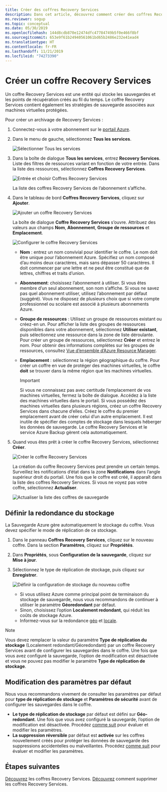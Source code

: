 ```yaml
---
title: Créer des coffres Recovery Services
description: Dans cet article, découvrez comment créer des coffres Recovery Services stockant les sauvegardes et points de récupération.
ms.reviewer: sogup
ms.topic: conceptual
ms.date: 05/30/2019
ms.openlocfilehash: 144d8cdb870e12474dfc47784749b5f0e466f8bf
ms.sourcegitcommit: 653e9f61b24940561061bd65b2486e232e41ead4
ms.translationtype: HT
ms.contentlocale: fr-FR
ms.lasthandoff: 11/21/2019
ms.locfileid: "74273390"
---
```

# <a name="create-a-recovery-services-vault"></a>Créer un coffre Recovery Services

Un coffre Recovery Services est une entité qui stocke les sauvegardes et les points de récupération créés au fil du temps. Le coffre Recovery Services contient également les stratégies de sauvegarde associées aux machines virtuelles protégées.

Pour créer un archivage de Recovery Services :

1. Connectez-vous à votre abonnement sur le [portail Azure](https://portal.azure.com/).

2. Dans le menu de gauche, sélectionnez **Tous les services**.

    ![Sélectionner Tous les services](./media/backup-create-rs-vault/click-all-services.png)

3. Dans la boîte de dialogue **Tous les services**, entrez **Recovery Services**. Liste des filtres de ressources variant en fonction de votre entrée. Dans la liste des ressources, sélectionnez **Coffres Recovery Services**.

    ![Entrée et choisir Coffres Recovery Services](./media/backup-create-rs-vault/all-services.png)

    La liste des coffres Recovery Services de l’abonnement s’affiche.

4. Dans le tableau de bord **Coffres Recovery Services**, cliquez sur **Ajouter**.

    ![Ajouter un coffre Recovery Services](./media/backup-create-rs-vault/add-button-create-vault.png)

    La boîte de dialogue **Coffre Recovery Services** s’ouvre. Attribuez des valeurs aux champs **Nom**, **Abonnement**, **Groupe de ressources** et **Emplacement**.

    ![Configurer le coffre Recovery Services](./media/backup-create-rs-vault/create-new-vault-dialog.png)

   - **Nom** : entrez un nom convivial pour identifier le coffre. Le nom doit être unique pour l’abonnement Azure. Spécifiez un nom composé d’au moins deux caractères, mais sans dépasser 50 caractères. Il doit commencer par une lettre et ne peut être constitué que de lettres, chiffres et traits d’union.
   - **Abonnement**: choisissez l’abonnement à utiliser. Si vous êtes membre d’un seul abonnement, son nom s’affiche. Si vous ne savez pas quel abonnement utiliser, utilisez l’abonnement par défaut (suggéré). Vous ne disposez de plusieurs choix que si votre compte professionnel ou scolaire est associé à plusieurs abonnements Azure.
   - **Groupe de ressources** : Utilisez un groupe de ressources existant ou créez-en un. Pour afficher la liste des groupes de ressources disponibles dans votre abonnement, sélectionnez **Utiliser existant**, puis sélectionnez une ressource dans la zone de liste déroulante. Pour créer un groupe de ressources, sélectionnez **Créer** et entrez le nom. Pour obtenir des informations complètes sur les groupes de ressources, consultez [Vue d’ensemble d’Azure Resource Manager](https://docs.microsoft.com/azure/azure-resource-manager/resource-group-overview).
   - **Emplacement** : sélectionnez la région géographique du coffre. Pour créer un coffre en vue de protéger des machines virtuelles, le coffre **doit** se trouver dans la même région que les machines virtuelles.

      > [!IMPORTANT]
      > Si vous ne connaissez pas avec certitude l’emplacement de vos machines virtuelles, fermez la boîte de dialogue. Accédez à la liste des machines virtuelles dans le portail. Si vous possédez des machines virtuelles dans plusieurs régions, créez un coffre Recovery Services dans chacune d’elles. Créez le coffre du premier emplacement avant de créer celui d’un autre emplacement. Il est inutile de spécifier des comptes de stockage dans lesquels héberger les données de sauvegarde. Le coffre Recovery Services et le service Azure Backup gèrent cela automatiquement.
      >
      >

5. Quand vous êtes prêt à créer le coffre Recovery Services, sélectionnez **Créer**.

    ![Créer le coffre Recovery Services](./media/backup-create-rs-vault/click-create-button.png)

    La création du coffre Recovery Services peut prendre un certain temps. Surveillez les notifications d’état dans la zone **Notifications** dans l’angle supérieur droit du portail. Une fois que le coffre est créé, il apparaît dans la liste des coffres Recovery Services. Si vous ne voyez pas votre coffre, sélectionnez **Actualiser**.

     ![Actualiser la liste des coffres de sauvegarde](./media/backup-create-rs-vault/refresh-button.png)

## <a name="set-storage-redundancy"></a>Définir la redondance du stockage

La Sauvegarde Azure gère automatiquement le stockage du coffre. Vous devez spécifier le mode de réplication de ce stockage.

1. Dans le panneau **Coffres Recovery Services**, cliquez sur le nouveau coffre. Dans la section **Paramètres**, cliquez sur **Propriétés**.
2. Dans **Propriétés**, sous **Configuration de la sauvegarde**, cliquez sur **Mise à jour**.

3. Sélectionnez le type de réplication de stockage, puis cliquez sur **Enregistrer**.

     ![Définir la configuration de stockage du nouveau coffre](./media/backup-try-azure-backup-in-10-mins/recovery-services-vault-backup-configuration.png)

   - Si vous utilisez Azure comme principal point de terminaison du stockage de sauvegarde, nous vous recommandons de continuer à utiliser le paramètre **Géoredondant** par défaut.
   - Sinon, choisissez l’option **Localement redondant**, qui réduit les coûts de stockage Azure.
   - Informez-vous sur la redondance [géo](../storage/common/storage-redundancy-grs.md) et [locale](../storage/common/storage-redundancy-lrs.md).

> [!NOTE]
> Vous devez remplacer la valeur du paramètre **Type de réplication du stockage** (Localement redondant/Géoredondant) par un coffre Recovery Services avant de configurer les sauvegardes dans le coffre. Une fois que vous avez configuré la sauvegarde, l’option de modification est désactivée et vous ne pouvez pas modifier le paramètre **Type de réplication de stockage**.

## <a name="modifying-default-settings"></a>Modification des paramètres par défaut

Nous vous recommandons vivement de consulter les paramètres par défaut pour **type de réplication de stockage** et **Paramètres de sécurité** avant de configurer les sauvegardes dans le coffre. 
* **Le type de réplication de stockage** par défaut est défini sur **Géo-redondant**. Une fois que vous avez configuré la sauvegarde, l’option de modification est désactivée. Procédez [comme suit](https://docs.microsoft.com/azure/backup/backup-create-rs-vault#set-storage-redundancy) pour évaluer et modifier les paramètres. 
* **La suppression réversible** par défaut est **activée** sur les coffres nouvellement créés pour protéger les données de sauvegarde des suppressions accidentelles ou malveillantes. Procédez [comme suit](https://docs.microsoft.com/azure/backup/backup-azure-security-feature-cloud#disabling-soft-delete) pour évaluer et modifier les paramètres.


## <a name="next-steps"></a>Étapes suivantes

[Découvrez](backup-azure-recovery-services-vault-overview.md) les coffres Recovery Services.
[Découvrez](backup-azure-delete-vault.md) comment supprimer les coffres Recovery Services.

